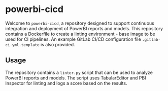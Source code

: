 # powerbi-cicd

Welcome to `powerbi-cicd`, a repository designed to support continuous integration and deployment of PowerBI reports and models. This repository contains a Dockerfile to create a linting environment - base image to be used for CI pipelines. An example GitLab CI/CD configuration file `.gitlab-ci.yml.template` is also provided.

## Usage

The repository contains a `linter.py` script that can be used to analyze PowerBI reports and models. The script uses TabularEditor and PBI Inspector for linting and logs a score based on the results.
